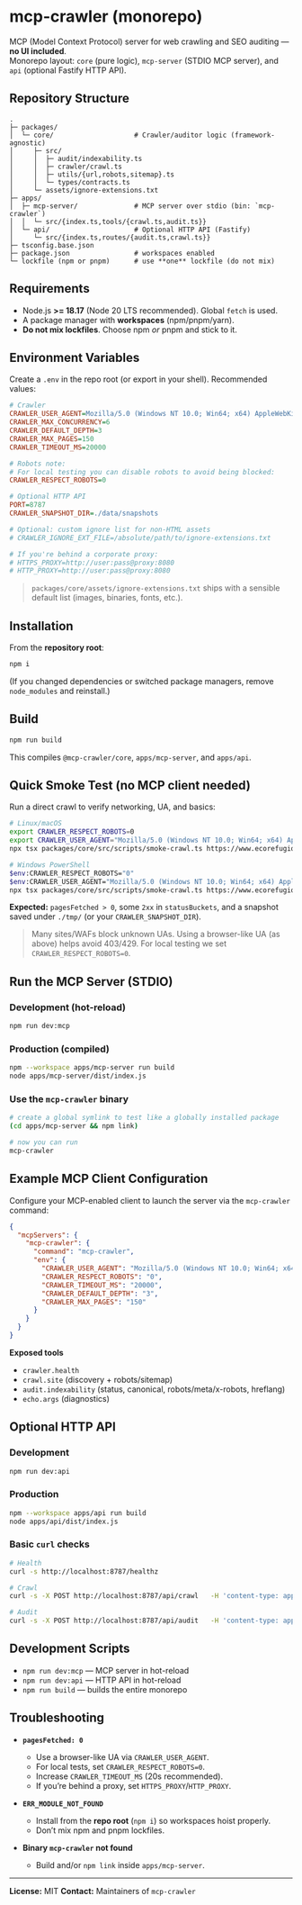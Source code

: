 # mcp-crawler (monorepo)

MCP (Model Context Protocol) server for web crawling and SEO auditing — **no UI included**.  
Monorepo layout: `core` (pure logic), `mcp-server` (STDIO MCP server), and `api` (optional Fastify HTTP API).

## Repository Structure

```
.
├─ packages/
│  └─ core/                    # Crawler/auditor logic (framework-agnostic)
│     ├─ src/
│     │  ├─ audit/indexability.ts
│     │  ├─ crawler/crawl.ts
│     │  ├─ utils/{url,robots,sitemap}.ts
│     │  └─ types/contracts.ts
│     └─ assets/ignore-extensions.txt
├─ apps/
│  ├─ mcp-server/              # MCP server over stdio (bin: `mcp-crawler`)
│  │  └─ src/{index.ts,tools/{crawl.ts,audit.ts}}
│  └─ api/                     # Optional HTTP API (Fastify)
│     └─ src/{index.ts,routes/{audit.ts,crawl.ts}}
├─ tsconfig.base.json
├─ package.json                # workspaces enabled
└─ lockfile (npm or pnpm)      # use **one** lockfile (do not mix)
```

## Requirements

- Node.js **>= 18.17** (Node 20 LTS recommended). Global `fetch` is used.
- A package manager with **workspaces** (npm/pnpm/yarn).
- **Do not mix lockfiles**. Choose npm *or* pnpm and stick to it.

## Environment Variables

Create a `.env` in the repo root (or export in your shell). Recommended values:

```ini
# Crawler
CRAWLER_USER_AGENT=Mozilla/5.0 (Windows NT 10.0; Win64; x64) AppleWebKit/537.36 (KHTML, like Gecko) Chrome/124 Safari/537.36
CRAWLER_MAX_CONCURRENCY=6
CRAWLER_DEFAULT_DEPTH=3
CRAWLER_MAX_PAGES=150
CRAWLER_TIMEOUT_MS=20000

# Robots note:
# For local testing you can disable robots to avoid being blocked:
CRAWLER_RESPECT_ROBOTS=0

# Optional HTTP API
PORT=8787
CRAWLER_SNAPSHOT_DIR=./data/snapshots

# Optional: custom ignore list for non-HTML assets
# CRAWLER_IGNORE_EXT_FILE=/absolute/path/to/ignore-extensions.txt

# If you're behind a corporate proxy:
# HTTPS_PROXY=http://user:pass@proxy:8080
# HTTP_PROXY=http://user:pass@proxy:8080
```

> `packages/core/assets/ignore-extensions.txt` ships with a sensible default list (images, binaries, fonts, etc.).

## Installation

From the **repository root**:

```bash
npm i
```

(If you changed dependencies or switched package managers, remove `node_modules` and reinstall.)

## Build

```bash
npm run build
```

This compiles `@mcp-crawler/core`, `apps/mcp-server`, and `apps/api`.

## Quick Smoke Test (no MCP client needed)

Run a direct crawl to verify networking, UA, and basics:

```bash
# Linux/macOS
export CRAWLER_RESPECT_ROBOTS=0
export CRAWLER_USER_AGENT="Mozilla/5.0 (Windows NT 10.0; Win64; x64) AppleWebKit/537.36 (KHTML, like Gecko) Chrome/124 Safari/537.36"
npx tsx packages/core/src/scripts/smoke-crawl.ts https://www.ecorefugio.org

# Windows PowerShell
$env:CRAWLER_RESPECT_ROBOTS="0"
$env:CRAWLER_USER_AGENT="Mozilla/5.0 (Windows NT 10.0; Win64; x64) AppleWebKit/537.36 (KHTML, like Gecko) Chrome/124 Safari/537.36"
npx tsx packages/core/src/scripts/smoke-crawl.ts https://www.ecorefugio.org
```

**Expected:** `pagesFetched > 0`, some `2xx` in `statusBuckets`, and a snapshot saved under `./tmp/` (or your `CRAWLER_SNAPSHOT_DIR`).

> Many sites/WAFs block unknown UAs. Using a browser-like UA (as above) helps avoid 403/429. For local testing we set `CRAWLER_RESPECT_ROBOTS=0`.

## Run the MCP Server (STDIO)

### Development (hot-reload)

```bash
npm run dev:mcp
```

### Production (compiled)

```bash
npm --workspace apps/mcp-server run build
node apps/mcp-server/dist/index.js
```

### Use the `mcp-crawler` binary

```bash
# create a global symlink to test like a globally installed package
(cd apps/mcp-server && npm link)

# now you can run
mcp-crawler
```

## Example MCP Client Configuration

Configure your MCP-enabled client to launch the server via the `mcp-crawler` command:

```json
{
  "mcpServers": {
    "mcp-crawler": {
      "command": "mcp-crawler",
      "env": {
        "CRAWLER_USER_AGENT": "Mozilla/5.0 (Windows NT 10.0; Win64; x64) AppleWebKit/537.36 (KHTML, like Gecko) Chrome/124 Safari/537.36",
        "CRAWLER_RESPECT_ROBOTS": "0",
        "CRAWLER_TIMEOUT_MS": "20000",
        "CRAWLER_DEFAULT_DEPTH": "3",
        "CRAWLER_MAX_PAGES": "150"
      }
    }
  }
}
```

**Exposed tools**
- `crawler.health`
- `crawl.site` (discovery + robots/sitemap)
- `audit.indexability` (status, canonical, robots/meta/x-robots, hreflang)
- `echo.args` (diagnostics)

## Optional HTTP API

### Development

```bash
npm run dev:api
```

### Production

```bash
npm --workspace apps/api run build
node apps/api/dist/index.js
```

### Basic `curl` checks

```bash
# Health
curl -s http://localhost:8787/healthz

# Crawl
curl -s -X POST http://localhost:8787/api/crawl   -H 'content-type: application/json'   -d '{"startUrl":"https://example.com","depth":2,"maxPages":100}'

# Audit
curl -s -X POST http://localhost:8787/api/audit   -H 'content-type: application/json'   -d '{"urls":["https://example.com/","https://example.com/about"]}'
```

## Development Scripts

- `npm run dev:mcp` — MCP server in hot-reload  
- `npm run dev:api` — HTTP API in hot-reload  
- `npm run build` — builds the entire monorepo

## Troubleshooting

- **`pagesFetched: 0`**
  - Use a browser-like UA via `CRAWLER_USER_AGENT`.
  - For local tests, set `CRAWLER_RESPECT_ROBOTS=0`.
  - Increase `CRAWLER_TIMEOUT_MS` (20s recommended).
  - If you’re behind a proxy, set `HTTPS_PROXY`/`HTTP_PROXY`.

- **`ERR_MODULE_NOT_FOUND`**
  - Install from the **repo root** (`npm i`) so workspaces hoist properly.
  - Don’t mix npm and pnpm lockfiles.

- **Binary `mcp-crawler` not found**
  - Build and/or `npm link` inside `apps/mcp-server`.

---

**License:** MIT 
**Contact:** Maintainers of `mcp-crawler`
